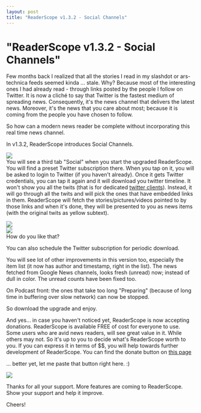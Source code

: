 ```yaml
---
layout: post
title: "ReaderScope v1.3.2 - Social Channels"
---
```

"ReaderScope v1.3.2 - Social Channels"
===
Few months back I realized that all the stories I read in my slashdot or ars-technica feeds seemed kinda ... stale. Why? Because most of the interesting ones I had already read - through links posted by the people I follow on Twitter. It is now a cliché to say that Twitter is the fastest medium of spreading news. Consequently, it's the news channel that delivers the latest news. Moreover, it's the news that you care about most; because it is coming from the people you have chosen to follow.  
  
So how can a modern news reader be complete without incorporating this real time news channel.  
  
In v1.3.2, ReaderScope introduces Social Channels.  
  
[![](http://3.bp.blogspot.com/_W6UcJjyXr24/SvUg09J02XI/AAAAAAAADd8/VnYYiXQxrXY/s400/screenshot2.png)][0]  
You will see a third tab "Social" when you start the upgraded ReaderScope. You will find a preset Twitter subscription there. When you tap on it, you will be asked to login to Twitter (if you haven't already). Once it gets Twitter credentials, you can tap it again and it will download you twitter timeline. It won't show you all the twits (that is for dedicated [twitter clients][1]). Instead, it will go through all the twits and will pick the ones that have embedded links in them. ReaderScope will fetch the stories/pictures/videos pointed to by those links and when it's done, they will be presented to you as news items (with the original twits as yellow subtext).  
  
[![](http://1.bp.blogspot.com/_W6UcJjyXr24/SvUg1ZAMZpI/AAAAAAAADeM/fgmegvsLilY/s400/screenshot4.png)][2]  
[![](http://1.bp.blogspot.com/_W6UcJjyXr24/SvUg1GmZJ9I/AAAAAAAADeE/cOLZfEJZetE/s400/screenshot3.png)][3]  
How do you like that?  
  
You can also schedule the Twitter subscription for periodic download.  
  
You will see lot of other improvements in this version too, especially the item list (it now has author and timestamp, right in the list). The news fetched from Google News channels, looks fresh (unread) now; instead of dull in color. The unread counts have been fixed too.  
  
On Podcast front: the ones that take too long "Preparing" (because of long time in buffering over slow network) can now be stopped.  
  
So download the upgrade and enjoy.  
  
And yes... in case you haven't noticed yet, ReaderScope is now accepting donations. ReaderScope is available FREE of cost for everyone to use. Some users who are avid news readers, will see great value in it. While others may not. So it's up to you to decide what's ReaderScope worth to you. If you can express it in terms of $$, you will help towards further development of ReaderScope. You can find the donate button on [this page][4]  
  
... better yet, let me paste that button right here. :)  
  
  
  
  
![](https://www.paypal.com/en_US/i/scr/pixel.gif)  
  
Thanks for all your support. More features are coming to ReaderScope. Show your support and help it improve.  
  
Cheers!

[0]: http://3.bp.blogspot.com/_W6UcJjyXr24/SvUg09J02XI/AAAAAAAADd8/VnYYiXQxrXY/s1600-h/screenshot2.png
[1]: http://www.altcanvas.com/android/cutewit
[2]: http://1.bp.blogspot.com/_W6UcJjyXr24/SvUg1ZAMZpI/AAAAAAAADeM/fgmegvsLilY/s1600-h/screenshot4.png
[3]: http://1.bp.blogspot.com/_W6UcJjyXr24/SvUg1GmZJ9I/AAAAAAAADeE/cOLZfEJZetE/s1600-h/screenshot3.png
[4]: http://www.altcanvas.com/android/readerscope

